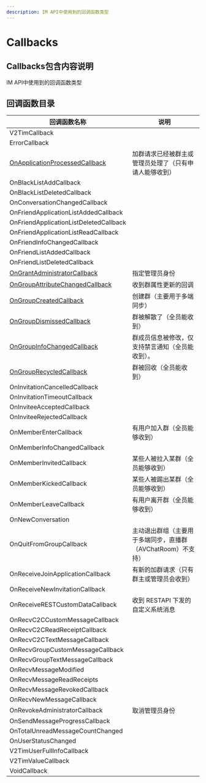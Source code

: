 ```yaml
---
description: IM API中使用到的回调函数类型
---
```


# Callbacks

## Callbacks包含内容说明

IM API中使用到的回调函数类型

## 回调函数目录

| 回调函数名称                                                                          | 说明                                  |
| ------------------------------------------------------------------------------- | ----------------------------------- |
| V2TimCallback                                                                   |                                     |
| ErrorCallback                                                                   |                                     |
| [OnApplicationProcessedCallback](callbacks/onapplicationprocessedcallback.md)   | 加群请求已经被群主或管理员处理了（只有申请人能够收到）         |
| OnBlackListAddCallback                                                          |                                     |
| OnBlackListDeletedCallback                                                      |                                     |
| OnConversationChangedCallback                                                   |                                     |
| OnFriendApplicationListAddedCallback                                            |                                     |
| OnFriendApplicationListDeletedCallback                                          |                                     |
| OnFriendApplicationListReadCallback                                             |                                     |
| OnFriendInfoChangedCallback                                                     |                                     |
| OnFriendListAddedCallback                                                       |                                     |
| OnFriendListDeletedCallback                                                     |                                     |
| [OnGrantAdministratorCallback](callbacks/ongrantadministratorcallback.md)       | 指定管理员身份                             |
| [OnGroupAttributeChangedCallback](callbacks/ongroupattributechangedcallback.md) | 收到群属性更新的回调                          |
| [OnGroupCreatedCallback](callbacks/ongroupcreatedcallback.md)                   | 创建群（主要用于多端同步）                       |
| [OnGroupDismissedCallback](callbacks/ongroupdismissedcallback.md)               | 群被解散了（全员能收到）                        |
| [OnGroupInfoChangedCallback](callbacks/ongroupinfochangedcallback.md)           | 群成员信息被修改，仅支持禁言通知（全员能收到）。            |
| [OnGroupRecycledCallback](callbacks/ongrouprecycledcallback.md)                 | 群被回收（全员能收到）                         |
| OnInvitationCancelledCallback                                                   |                                     |
| OnInvitationTimeoutCallback                                                     |                                     |
| OnInviteeAcceptedCallback                                                       |                                     |
| OnInviteeRejectedCallback                                                       |                                     |
| OnMemberEnterCallback                                                           | 有用户加入群（全员能够收到）                      |
| OnMemberInfoChangedCallback                                                     |                                     |
| OnMemberInvitedCallback                                                         | 某些人被拉入某群（全员能够收到）                    |
| OnMemberKickedCallback                                                          | 某些人被踢出某群（全员能够收到）                    |
| OnMemberLeaveCallback                                                           | 有用户离开群（全员能够收到）                      |
| OnNewConversation                                                               |                                     |
| OnQuitFromGroupCallback                                                         | 主动退出群组（主要用于多端同步，直播群（AVChatRoom）不支持） |
| OnReceiveJoinApplicationCallback                                                | 有新的加群请求（只有群主或管理员会收到）                |
| OnReceiveNewInvitationCallback                                                  |                                     |
| OnReceiveRESTCustomDataCallback                                                 | 收到 RESTAPI 下发的自定义系统消息               |
| OnRecvC2CCustomMessageCallback                                                  |                                     |
| OnRecvC2CReadReceiptCallback                                                    |                                     |
| OnRecvC2CTextMessageCallback                                                    |                                     |
| OnRecvGroupCustomMessageCallback                                                |                                     |
| OnRecvGroupTextMessageCallback                                                  |                                     |
| OnRecvMessageModified                                                           |                                     |
| OnRecvMessageReadReceipts                                                       |                                     |
| OnRecvMessageRevokedCallback                                                    |                                     |
| OnRecvNewMessageCallback                                                        |                                     |
| OnRevokeAdministratorCallback                                                   | 取消管理员身份                             |
| OnSendMessageProgressCallback                                                   |                                     |
| OnTotalUnreadMessageCountChanged                                                |                                     |
| OnUserStatusChanged                                                             |                                     |
| V2TimUserFullInfoCallback                                                       |                                     |
| V2TimValueCallback                                                              |                                     |
| VoidCallback                                                                    |                                     |
